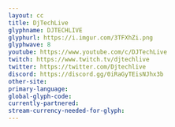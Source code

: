 ```yaml
---
layout: cc
title: DjTechLive
glyphname: DJTECHLIVE
glyphurl: https://i.imgur.com/3TFXhZi.png
glyphwave: 8
youtube: https://www.youtube.com/c/DJTechLive
twitch: https://www.twitch.tv/djtechlive
twitter: https://twitter.com/Djtechlive
discord: https://discord.gg/0iRaGyTEisNJhx3b
other-site: 
primary-language: 
global-glyph-code: 
currently-partnered: 
stream-currency-needed-for-glyph: 
---
```


